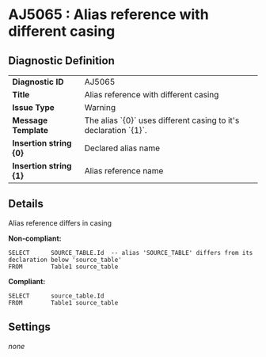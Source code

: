 # AJ5065 : Alias reference with different casing

## Diagnostic Definition

<table>
  <tr>
    <td class="header"><b>Diagnostic ID</b></td>
    <td>AJ5065</td>
  </tr>
  <tr>
    <td class="header"><b>Title</b></td>
    <td>Alias reference with different casing</td>
  </tr>
  <tr>
    <td class="header"><b>Issue Type</b></td>
    <td>Warning</td>
  </tr>
  <tr>
    <td class="header"><b>Message Template</b></td>
    <td>The alias `{0}` uses different casing to it's declaration `{1}`.</td>
  </tr>
    <tr>
    <td class="header"><b>Insertion string {0}</b></td>
    <td>Declared alias name</td>
  </tr>
  <tr>
    <td class="header"><b>Insertion string {1}</b></td>
    <td>Alias reference name</td>
  </tr>

</table>

## Details

Alias reference differs in casing

**Non-compliant:**

```tsql
SELECT      SOURCE_TABLE.Id  -- alias 'SOURCE_TABLE' differs from its declaration below 'source_table'
FROM        Table1 source_table
```

**Compliant:**

```tsql
SELECT      source_table.Id
FROM        Table1 source_table
```


## Settings

*none*

